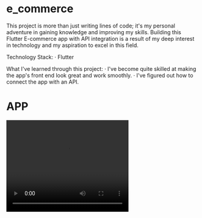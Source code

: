 # e_commerce

This project is more than just writing lines of code; it's my personal adventure in gaining knowledge and improving my skills. Building this Flutter E-commerce app with API integration is a result of my deep interest in technology and my aspiration to excel in this field.

Technology Stack:
· Flutter

What I've learned through this project:
· I've become quite skilled at making the app's front end look great and work smoothly.
· I've figured out how to connect the app with an API.

<h1>APP</h1>

<video width="320" height="240" controls>
  <source src="Screen Recording 2023-10-27 at 12.14.14 AM.mov" type="video/mp4">
</video>
